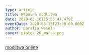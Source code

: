 ```yaml
---
type: article
title: Wspólna modlitwa
date: 2020-03-16T15:56:47.479Z
eventDate: 2020-03-15T23:00:00.000Z
author: parafia wesoła
cover: piatek_20_marca.png
---
```

[modlitwa online](https://www.facebook.com/Parafia-Opatrzno%C5%9Bci-Bo%C5%BCej-Weso%C5%82a-444169575744240/?eid=ARAYn00IKa0SVspHsD5P0lO1iFRwT2t9kctCBB43N4Bhi4MFWU4lLzpwC0dk9mYR54Um81Ae4r2Ih0J5)
